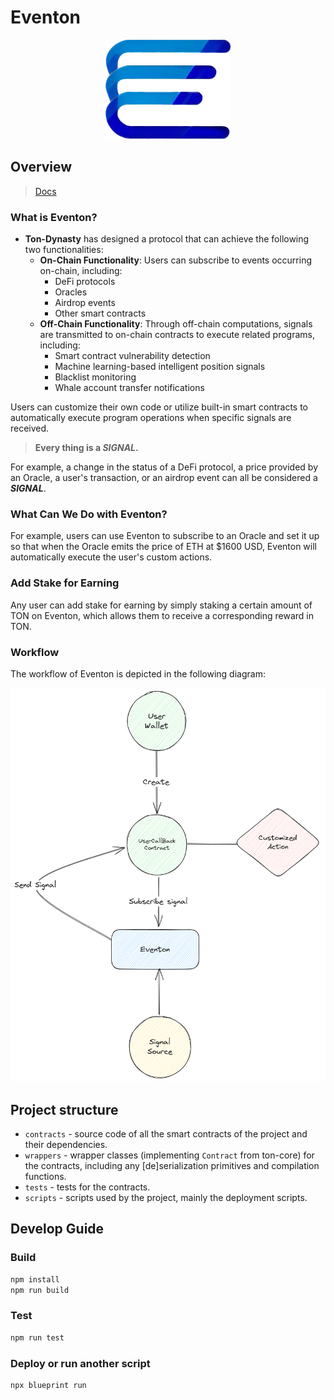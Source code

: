# Eventon

<p align="center">
<img src="./utils/eventon.png" alt="Eventon" width="200" height="158.95522">
</p>

## Overview
> [Docs](https://ton-dynasty.github.io/eventon-doc/)

### What is Eventon?

- **Ton-Dynasty** has designed a protocol that can achieve the following two functionalities:
    - **On-Chain Functionality**: Users can subscribe to events occurring on-chain, including:
        - DeFi protocols
        - Oracles
        - Airdrop events
        - Other smart contracts
    - **Off-Chain Functionality**: Through off-chain computations, signals are transmitted to on-chain contracts to execute related programs, including:
        - Smart contract vulnerability detection
        - Machine learning-based intelligent position signals
        - Blacklist monitoring
        - Whale account transfer notifications

Users can customize their own code or utilize built-in smart contracts to automatically execute program operations when specific signals are received.

> **Every thing is a _SIGNAL_.**

For example, a change in the status of a DeFi protocol, a price provided by an Oracle, a user's transaction, or an airdrop event can all be considered a **_SIGNAL_**.

### What Can We Do with Eventon?

For example, users can use Eventon to subscribe to an Oracle and set it up so that when the Oracle emits the price of ETH at $1600 USD, Eventon will automatically execute the user's custom actions.

### Add Stake for Earning

Any user can add stake for earning by simply staking a certain amount of TON on Eventon, which allows them to receive a corresponding reward in TON.

### Workflow

The workflow of Eventon is depicted in the following diagram:

![Eventon Workflow](./utils/eventon-workflow.png)

## Project structure

-   `contracts` - source code of all the smart contracts of the project and their dependencies.
-   `wrappers` - wrapper classes (implementing `Contract` from ton-core) for the contracts, including any [de]serialization primitives and compilation functions.
-   `tests` - tests for the contracts.
-   `scripts` - scripts used by the project, mainly the deployment scripts.

## Develop Guide

### Build

```bash
npm install
npm run build
```

### Test

```bash
npm run test
```

### Deploy or run another script

```bash
npx blueprint run
```
